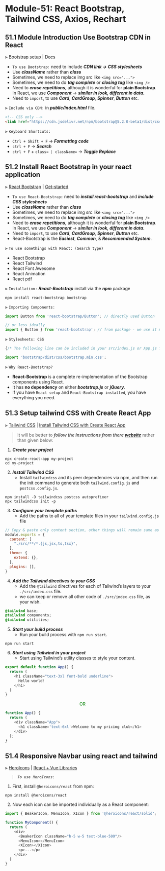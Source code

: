 # Module-51: React Bootstrap, Tailwind CSS, Axios, Rechart

## 51.1 Module Introduction Use Bootstrap CDN in React

⫸ [Bootstrap setup](https://getbootstrap.com/ "Bootstrap Website | Include via CDN") | [Docs](https://getbootstrap.com/docs/5.2/getting-started/introduction/ "Bootstrap Website | Introduction to use of Bootstrap - Use Buttons, Cards etc.")
- `To use Bootstrap:` need to include ___CDN link → CSS stylesheets___
- Use ___className___ rather than ___class___
- Sometimes, we need to replace img src like `<img src="...">`
- Sometimes, we need to do ___tag complete___ or ___closing tag___ like `<img />`
- Need to ___erase repetitions___, although it is wonderful for __plain Bootstrap__. In React, we use ___Component___ → ___similar in look, different in data___.
- Need to `import`, to use ___Card___, ___CardGroup___, ___Spinner___, ___Button___ etc.

⫸ `Include via CDN:` in ___public/index.html___ file.
``` HTML
<!-- CSS only -->
<link href="https://cdn.jsdelivr.net/npm/bootstrap@5.2.0-beta1/dist/css/bootstrap.min.css" rel="stylesheet" integrity="sha384-0evHe/X+R7YkIZDRvuzKMRqM+OrBnVFBL6DOitfPri4tjfHxaWutUpFmBp4vmVor" crossorigin="anonymous">
```

⫸ `Keyboard Shortcuts:`
- `Ctrl + Shift + F` → ___Formatting code___
- `ctrl + F` → ___Search___
- `ctrl + F` + `class= | className=` → ___Toggle Replace___

## 51.2 Install React Bootstrap in your react application

⫸ [React Bootstrap](https://react-bootstrap.github.io/ "React-Bootstrap Website | The most popular front-end framework Rebuilt for React - Get started | (Easiest, Common, & Recommended System)") | [Get-started](https://react-bootstrap.github.io/getting-started/introduction "React-Bootstrap Website | Get started - Introduction: Use Buttons, Spinners, and Cards etc.")
- `To use React-Bootstrap:` need to ___install react-bootstrap___ and ___include CSS stylesheets___
- Use ___className___ rather than ___class___
- Sometimes, we need to replace img src like `<img src="...">`
- Sometimes, we need to do ___tag complete___ or ___closing tag___ like `<img />`
- Need to ___erase repetitions___, although it is wonderful for __plain Bootstrap__. In React, we use ___Component___ → ___similar in look, different in data___.
- Need to `import`, to use ___Card___, ___CardGroup___, ___Spinner___, ___Button___ etc.
- React-Bootstrap is the ___Easiest___, ___Common___, & ___Recommended System___.
  
⫸ `To use somethings with React: (Search type)`
- React Bootstrap
- React Tailwind
- React Font Awesome
- React Animation
- React pdf

⫸ `Installation:` ___React-Bootstrap___ install via the ___npm___ package

``` terminal
npm install react-bootstrap bootstrap
```

⫸ `Importing Components:`

``` JavaScript
import Button from 'react-bootstrap/Button'; // directly used Button

// or less ideally
import { Button } from 'react-bootstrap'; // from package - we use it mostly.
```

⫸ `Stylesheets: CSS`

``` JavaScript
{/* The following line can be included in your src/index.js or App.js file*/}

import 'bootstrap/dist/css/bootstrap.min.css';
```

⫸ `Why React-Bootstrap?`
- __React-Bootstrap__ is a complete re-implementation of the Bootstrap components using React. 
- It has __no dependency__ on either ___bootstrap.js___ or ___jQuery___. 
- If you have `React setup` and `React-Bootstrap installed`, you have everything you need.

## 51.3 Setup tailwind CSS with Create React App

⫸ [Tailwind CSS](https://tailwindcss.com/docs/installation/framework-guides "Tailwind CSS | Installation: Framework Guides - Create React App") | [Install Tailwind CSS with Create React App](https://tailwindcss.com/docs/guides/create-react-app "That time we use Framework, not CDN")

> It will be better to ___follow the instructions from there [website](https://tailwindcss.com/docs/guides/create-react-app "Install Tailwind CSS with Create React App | Recommended")___ rather than given below:

1. ___Create your project___

``` Terminal
npx create-react-app my-project
cd my-project
```

2. ___Install Tailwind CSS___
   - Install `tailwindcss` and its peer dependencies via npm, and then run the init command to generate both `tailwind.config.js` and `postcss.config.js`.

``` Terminal
npm install -D tailwindcss postcss autoprefixer
npx tailwindcss init -p
```

3. ___Configure your template paths___
   - Add the paths to all of your template files in your `tailwind.config.js` file

``` JavaScript
// Copy & paste only content section, other things will remain same as given.
module.exports = {
  content: [
    "./src/**/*.{js,jsx,ts,tsx}",
  ],
  theme: {
    extend: {},
  },
  plugins: [],
}
```

4. ___Add the Tailwind directives to your CSS___
   - Add the `@tailwind` directives for each of Tailwind’s layers to your `./src/index.css` file.
   - we can keep or remove all other code of `./src/index.css` file, as your wish.

``` CSS
@tailwind base;
@tailwind components;
@tailwind utilities;
```

5. ___Start your build process___
   - Run your build process with `npm run start`.

``` Terminal
npm run start
```

6. ___Start using Tailwind in your project___
   - Start using Tailwind’s utility classes to style your content.

``` JavaScript
export default function App() {
  return (
    <h1 className="text-3xl font-bold underline">
      Hello world!
    </h1>
  )
}
```

<p style="color:green; text-align:center;">OR</p>

``` JavaScript
function App() {
  return (
    <div className="App">
      <h1 className='text-6xl'>Welcome to my pricing club</h1>
    </div>
  );
}
```

## 51.4 Responsive Navbar using react and tailwind

⫸ [HeroIcons](https://heroicons.com/ "Beautiful hand-crafted SVG icons, by the makes of Tailwind CSS.") | [React + Vue Libraries](https://github.com/tailwindlabs/heroicons#react " High-quality SVG icons for you to use in your web projects")

> ___`To use HeroIcons:`___
1. First, install `@heroicons/react` from npm:

``` Terminal
npm install @heroicons/react
```

2. Now each icon can be imported individually as a React component:

``` JavaScript
import { BeakerIcon, MenuIcon, XIcon } from '@heroicons/react/solid';

function MyComponent() {
  return (
    <div>
      <BeakerIcon className="h-5 w-5 text-blue-500"/>
      <MenuIcon></MenuIcon>
      <XIcon></XIcon>
      <p>...</p>
    </div>
  )
}
```


